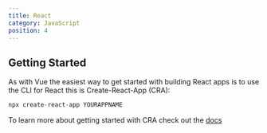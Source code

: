 ```yaml
---
title: React
category: JavaScript
position: 4
---
```


## Getting Started

As with Vue the easiest way to get started with building React apps is to use the CLI for React this is Create-React-App (CRA):

```javascript
npx create-react-app YOURAPPNAME
```

To learn more about getting started with CRA check out the [docs](https://create-react-app.dev/docs/getting-started)
